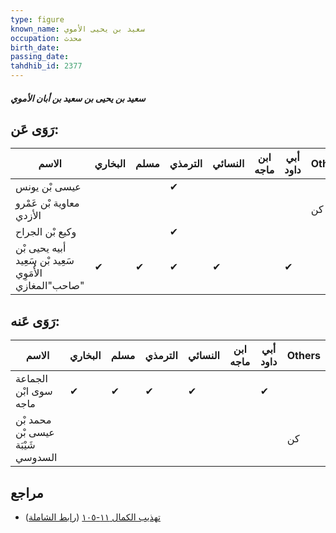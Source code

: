 ```yaml
---
type: figure
known_name: سعيد بن يحيى الأموي
occupation: محدث
birth_date:
passing_date:
tahdhib_id: 2377
---
```

##### سعيد بن يحيى بن سعيد بن أبان الأموي

## رَوَى عَن:
| الاسم                                                   | البخاري | مسلم | الترمذي | النسائي | ابن ماجه | أبي داود | Others |
| ------------------------------------------------------- | ------- | ---- | ------- | ------- | -------- | -------- | ------ |
| عيسى بْن يونس                                           |         |      | ✔       |         |          |          |        |
| معاوية بْن عَمْرو الأزدي                                |         |      |         |         |          |          | كن     |
| وكيع بْن الجراح                                         |         |      | ✔       |         |          |          |        |
| أبيه يحيى بْن سَعِيد بْن سَعِيد الأُمَوِي صاحب"المغازي" | ✔       | ✔    | ✔       | ✔       |          | ✔        |        |
## رَوَى عَنه:
| الاسم                             | البخاري | مسلم | الترمذي | النسائي | ابن ماجه | أبي داود | Others |
| --------------------------------- | ------- | ---- | ------- | ------- | -------- | -------- | ------ |
| الجماعة سوى ابْن ماجه             | ✔       | ✔    | ✔       | ✔       |          | ✔        |        |
| محمد بْن عيسى بْن شَيْبَة السدوسي |         |      |         |         |          |          | كن     |
## مراجع
- [تهذيب الكمال ١١-١٠٥](obsidian://open?vault=Tahdhib-al-Kamal&file=Figures/٢٣٧٧-سعيد%20بن%20يحيى%20بن%20سعيد%20بن%20أبان%20الأموي) ([رابط الشاملة](https://shamela.ws/book/3722/5425))